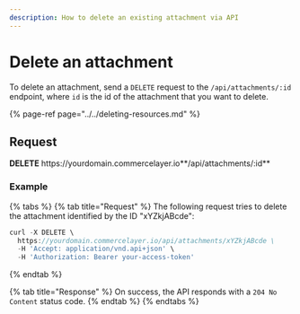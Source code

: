 ```yaml
---
description: How to delete an existing attachment via API
---
```


# Delete an attachment

To delete an attachment, send a `DELETE` request to the `/api/attachments/:id` endpoint, where `id` is the id of the attachment that you want to delete.

{% page-ref page="../../deleting-resources.md" %}

## Request

**DELETE** https://<i></i>yourdomain.commercelayer.io**/api/attachments/:id**

### Example

{% tabs %}
{% tab title="Request" %}
The following request tries to delete the attachment identified by the ID "xYZkjABcde":

```javascript
curl -X DELETE \
  https://yourdomain.commercelayer.io/api/attachments/xYZkjABcde \
  -H 'Accept: application/vnd.api+json' \
  -H 'Authorization: Bearer your-access-token'
```
{% endtab %}

{% tab title="Response" %}
On success, the API responds with a `204 No Content` status code.
{% endtab %}
{% endtabs %}

